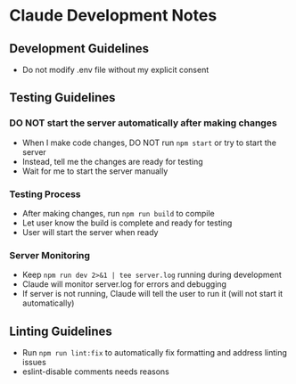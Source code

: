 # Claude Development Notes

## Development Guidelines
- Do not modify .env file without my explicit consent

## Testing Guidelines

### DO NOT start the server automatically after making changes
- When I make code changes, DO NOT run `npm start` or try to start the server
- Instead, tell me the changes are ready for testing
- Wait for me to start the server manually

### Testing Process
- After making changes, run `npm run build` to compile
- Let user know the build is complete and ready for testing
- User will start the server when ready

### Server Monitoring
- Keep `npm run dev 2>&1 | tee server.log` running during development
- Claude will monitor server.log for errors and debugging
- If server is not running, Claude will tell the user to run it (will not start it automatically)

## Linting Guidelines
- Run `npm run lint:fix` to automatically fix formatting and address linting issues
- eslint-disable comments needs reasons



